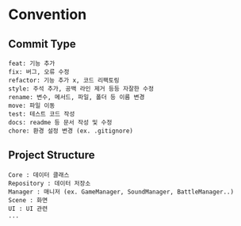 # Convention
## Commit Type
```
feat: 기능 추가
fix: 버그, 오류 수정
refactor: 기능 추가 x, 코드 리팩토링
style: 주석 추가, 공백 라인 제거 등등 자잘한 수정
rename: 변수, 메서드, 파일, 폴더 등 이름 변경
move: 파일 이동
test: 테스트 코드 작성
docs: readme 등 문서 작성 및 수정
chore: 환경 설정 변경 (ex. .gitignore)
```

## Project Structure
```
Core : 데이터 클래스
Repository : 데이터 저장소
Manager : 매니저 (ex. GameManager, SoundManager, BattleManager..)
Scene : 화면
UI : UI 관련
...
```
